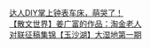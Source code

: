   
[达人DIY掌上钟表车床，萌哭了！](http://www.dianyue.me/archives/580/nv82u945hlwl03hm/)  
[【散文世界】姜广富的作品：淘金老人](http://www.dianyue.me/archives/892/mbluirae5hsy1olu/)  
[对联征稿集锦【玉沙湖】大湿地第一期](http://www.dianyue.me/archives/727/v9kdn0b6ui4vr1qj/)